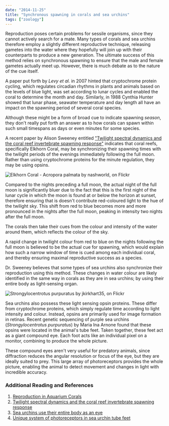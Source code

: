 ```yaml
---
date: "2014-11-25"
title: "Synchronous spawning in corals and sea urchins"
tags: ["zoology"]
---
```


Reproduction poses certain problems for sessile organisms, since they cannot actively search for a mate. Many types of corals and sea urchins therefore employ a slightly different reproductive technique, releasing gametes into the water where they hopefully will join up with their counterparts to produce a new generation. The ultimate success of this method relies on synchronous spawning to ensure that the male and female gametes actually meet up. However, there is much debate as to the nature of the cue itself.

A paper put forth by _Levy et al._ in 2007 hinted that cryptochrome protein cycling, which regulates circadian rhythms in plants and animals based on the levels of blue light, was set according to lunar cycles and enabled the coral to determine the month and day. Similarly, in 1988 Cynthia Hunter showed that lunar phase, seawater temperature and day length all have an impact on the spawning period of several coral species.

Although these might be a form of broad cue to indicate spawning _season_, they don't really put forth an answer as to how corals can spawn within such small timespans as days or even minutes for some species.

A recent paper by Alison Sweeney entitled ["Twilight spectral dynamics and the coral reef invertebrate spawning response"](https://doi.org/10.1242/jeb.043406) indicates that coral reefs, specifically Elkhorn Coral, may be synchronizing their spawning times with the twilight periods of the evenings immediately following the full moon. Rather than using cryptochrome proteins for the minute regulation, they may be using opsins.

![Elkhorn Coral - Acropora palmata by nashworld, on Flickr](https://farm6.static.flickr.com/5143/5644714885_de0e3fba9c_z.jpg)

Compared to the nights preceding a full moon, the actual night of the full moon is significantly bluer due to the fact that this is the first night of the lunar cycle in which the moon is found at or below the horizon at sunset, therefore ensuring that is doesn't contribute red-coloured light to the hue of the twilight sky. This shift from red to blue becomes more and more pronounced in the nights after the full moon, peaking in intensity two nights after the full moon.

The corals then take their cues from the colour and intensity of the water around them, which reflects the colour of the sky.

A rapid change in twilight colour from red to blue on the nights following the full moon is believed to be the actual cue for spawning, which would explain how such a narrow window of time is cued among each individual coral, and thereby ensuring maximal reproductive success as a species.

Dr. Sweeney believes that some types of sea urchins also synchronize their reproduction using this method. These changes in water colour are likely identified in the same way in corals as they are in sea urchins; by using their entire body as light-sensing organ.

![Strongylocentrotus purpuratus by jkirkhart35, on Flickr](https://farm4.static.flickr.com/3017/3108600644_4435c2ef09_z.jpg)

Sea urchins also possess these light sensing opsin proteins. These differ from cryptochrome proteins, which simply regulate time according to light intensity and colour. Instead, opsins are primarily used for image formation in retinas. Recent genetic sequencing of purple sea urchins (_Strongylocentrotus purpuratus_) by Maria Ina Arnone found that these opsins were located in the animal's tube feet. Taken together, these feet act as a giant compound eye. Each foot acts like an individual pixel on a monitor, combining to produce the whole picture.

These compound eyes aren't very useful for predatory animals, since diffraction reduces the angular resolution or focus of the eye, but they are ideally suited to prey. This large array of photoreceptors provides the whole picture, enabling the animal to detect movement and changes in light with incredible accuracy.

### Additional Reading and References

1. [Reproduction in Aquarium Corals](http://reefkeeping.com/issues/2003-05/eb/index.php)
2. [Twilight spectral dynamics and the coral reef invertebrate spawning response](http://jeb.biologists.org/content/214/5/770.abstract)
3. [Sea urchins use their entire body as an eye](http://blogs.discovermagazine.com/notrocketscience/2011/05/02/sea-urchins-use-their-entire-body-as-an-eye/)
4. [Unique system of photoreceptors in sea urchin tube feet](http://www.pnas.org/content/108/20/8367.abstract)
